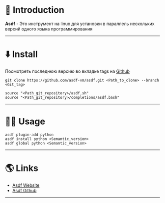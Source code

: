 # 📖 Introduction

**Asdf** - Это инструмент на linux для установки в параллель нескольких версий одного языка программирования

---

# ⬇️ Install

Посмотреть последнюю версию во вкладке tags на [Github](https://github.com/asdf-vm/asdf.git)

```shell
git clone https://github.com/asdf-vm/asdf.git <Path_to_clone> --branch <Git_tag>
```

```shell title=~/.bashrc
source "<Path_git_repository>/asdf.sh"
source "<Path_git_repository>/completions/asdf.bash"
```

---

# 👨‍🏭 Usage

```shell title=Python
asdf plugin-add python
asdf install python <Semantic_version>
asdf global python <Semantic_version>
```

---

# 🌎 Links

- [Asdf Website](https://asdf-vm.com)
- [Asdf Github](https://github.com/asdf-vm/asdf.git)

---
